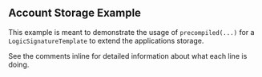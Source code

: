 Account Storage Example
-----------------------

This example is meant to demonstrate the usage of ``precompiled(...)`` for a ``LogicSignatureTemplate`` to extend the applications storage.


See the comments inline for detailed information about what each line is doing.
